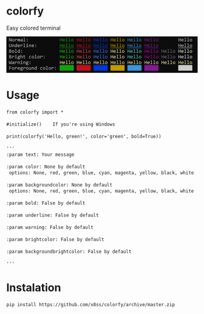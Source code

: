 # colorfy
Easy colored terminal

![alt text](https://github.com/x8ss/colorfy/blob/master/img.png)

# Usage
```
from colorfy import *

#initialize()    If you're using Windows

print(colorfy('Hello, green!', color='green', bold=True))

'''
:param text: Your message

:param color: None by default
 options: None, red, green, blue, cyan, magenta, yellow, black, white

:param backgroundcolor: None by default
 options: None, red, green, blue, cyan, magenta, yellow, black, white

:param bold: False by default

:param underline: False by default

:param warning: False by default

:param brightcolor: False by default

:param backgroundbrightcolor: False by default

'''
```
# Instalation
```
pip install https://github.com/x8ss/colorfy/archive/master.zip
```
